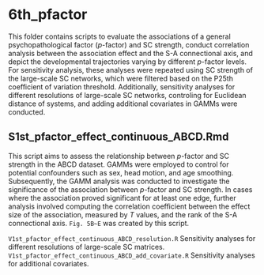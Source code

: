 # 6th_pfactor
This folder contains scripts to evaluate the associations of a general psychopathological factor (*p*-factor) and SC strength, conduct correlation analysis between the association effect and the S-A connectional axis, and depict the developmental trajectories varying by different *p*-factor levels. For sensitivity analysis, these analyses were repeated using SC strength of the large-scale SC networks, which were filtered based on the P25th coefficient of variation threshold. Additionally, sensitivity analyses for different resolutions of large-scale SC networks, controling for Euclidean distance of systems, and adding additional covariates in GAMMs were conducted. 

## S1st_pfactor_effect_continuous_ABCD.Rmd
This script aims to assess the relationship between *p*-factor and SC strength in the ABCD dataset. GAMMs were employed to control for potential confounders such as sex, head motion, and age smoothing. Subsequently, the GAMM analysis was conducted to investigate the significance of the association between *p*-factor and SC strength. In cases where the association proved significant for at least one edge, further analysis involved computing the correlation coefficient between the effect size of the association, measured by *T* values, and the rank of the S-A connectional axis. `Fig. 5B~E` was created by this script.

`V1st_pfactor_effect_continuous_ABCD_resolution.R`
Sensitivity analyses for different resolutions of large-scale SC matrices.
`V1st_pfactor_effect_continuous_ABCD_add_covariate.R`
Sensitivity analyses for additional covariates.

